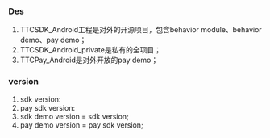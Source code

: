 ### Des
1. TTCSDK_Android工程是对外的开源项目，包含behavior module、behavior demo、pay demo；
2. TTCSDK_Android_private是私有的全项目；
3. TTCPay_Android是对外开放的pay demo；

### version
1. sdk version: 
2. pay sdk version:
3. sdk demo version = sdk version;
4. pay demo version = pay sdk version;